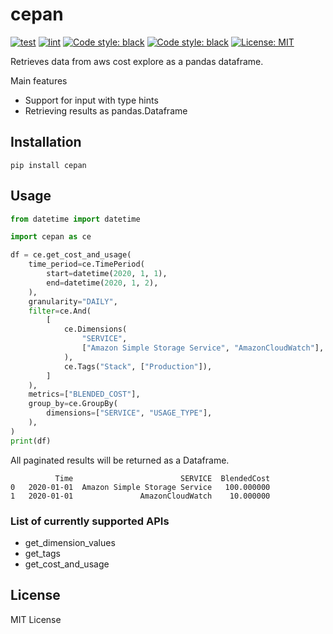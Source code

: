# cepan

[![test](https://github.com/kanga333/cepan/actions/workflows/test.yml/badge.svg?branch=main)](https://github.com/kanga333/cepan/actions/workflows/test.yml)
[![lint](https://github.com/kanga333/cepan/actions/workflows/lint.yml/badge.svg?branch=main)](https://github.com/kanga333/cepan/actions/workflows/lint.yml)
[![Code style: black](https://img.shields.io/badge/mypy-checked-blue.svg)](http://mypy-lang.org/)
[![Code style: black](https://img.shields.io/badge/code%20style-black-000000.svg)](https://github.com/psf/black)
[![License: MIT](https://img.shields.io/badge/License-MIT-blue.svg)](https://opensource.org/licenses/MIT)

Retrieves data from aws cost explore as a pandas dataframe.

Main features
- Support for input with type hints
- Retrieving results as pandas.Dataframe

## Installation

```
pip install cepan
```

## Usage

```python
from datetime import datetime

import cepan as ce

df = ce.get_cost_and_usage(
    time_period=ce.TimePeriod(
        start=datetime(2020, 1, 1),
        end=datetime(2020, 1, 2),
    ),
    granularity="DAILY",
    filter=ce.And(
        [
            ce.Dimensions(
                "SERVICE",
                ["Amazon Simple Storage Service", "AmazonCloudWatch"],    
            ),
            ce.Tags("Stack", ["Production"]),
        ]
    ),
    metrics=["BLENDED_COST"],
    group_by=ce.GroupBy(
        dimensions=["SERVICE", "USAGE_TYPE"],
    ),
)
print(df)
```

All paginated results will be returned as a Dataframe.

```
          Time                        SERVICE  BlendedCost
0   2020-01-01  Amazon Simple Storage Service   100.000000
1   2020-01-01               AmazonCloudWatch    10.000000
```

### List of currently supported APIs

- get_dimension_values
- get_tags
- get_cost_and_usage

## License

MIT License
